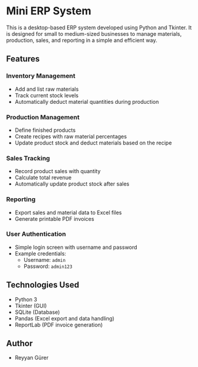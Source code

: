 # Mini ERP System

This is a desktop-based ERP system developed using Python and Tkinter. It is designed for small to medium-sized businesses to manage materials, production, sales, and reporting in a simple and efficient way.

## Features

### Inventory Management
- Add and list raw materials
- Track current stock levels
- Automatically deduct material quantities during production

### Production Management
- Define finished products
- Create recipes with raw material percentages
- Update product stock and deduct materials based on the recipe

### Sales Tracking
- Record product sales with quantity
- Calculate total revenue
- Automatically update product stock after sales

### Reporting
- Export sales and material data to Excel files
- Generate printable PDF invoices

### User Authentication
- Simple login screen with username and password
- Example credentials:
  - Username: `admin`
  - Password: `admin123`


## Technologies Used

- Python 3
- Tkinter (GUI)
- SQLite (Database)
- Pandas (Excel export and data handling)
- ReportLab (PDF invoice generation)

## Author
- Reyyan Gürer